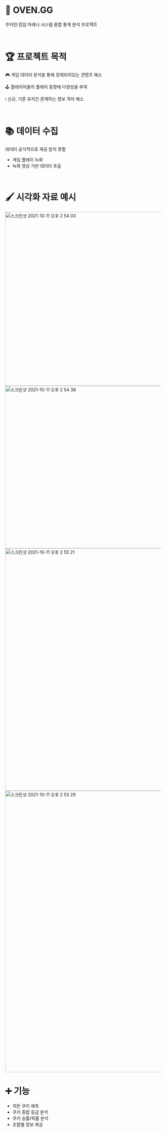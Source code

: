 # 🍪 OVEN.GG
쿠키런:킹덤 아레나 시스템 종합 통계 분석 프로젝트
<br>
<br>
<br>


# 🏆 프로젝트 목적
🎮 게임 데이터 분석을 통해 정체되어있는 콘텐츠 해소 

🕹 플레이어들의 플레이 동향에 다양성을 부여

ℹ️ 신규, 기존 유저간 존재하는 정보 격차 해소
<br>
<br>
<br>

# 📚 데이터 수집
데이터 공식적으로 제공 받지 못함
- 게임 플레이 녹화
- 녹화 영상 기반 데이터 추출
<br>

# 🖌 시각화 자료 예시
<img width="561" alt="스크린샷 2021-10-11 오후 2 54 03" src="https://user-images.githubusercontent.com/56291884/136739804-e771b13f-4efe-4357-b76e-0c8a57ebf08d.png">
<img width="524" alt="스크린샷 2021-10-11 오후 2 54 38" src="https://user-images.githubusercontent.com/56291884/136739853-eb460713-39f4-4056-8b3e-c5a16d187d41.png">
<img width="782" alt="스크린샷 2021-10-11 오후 2 55 21" src="https://user-images.githubusercontent.com/56291884/136739913-d1def75a-5f4e-49b0-84b2-48f2ba30090b.png">
<img width="908" alt="스크린샷 2021-10-11 오후 2 53 29" src="https://user-images.githubusercontent.com/56291884/136739762-bb497e2a-7cb2-4a46-b08f-13464eb41094.png">

# ➕ 기능
- 히든 쿠키 예측
- 쿠키 종합 등급 분석
- 쿠키 승률/픽률 분석
- 조합별 정보 제공
